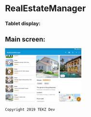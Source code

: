 # RealEstateManager

### Tablet display:
## Main screen:

<img src="./readme/tablet_display.jpg" width="50%" height="50%">











    Copyright 2019 TEKZ Dev

